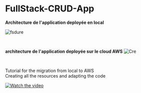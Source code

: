# FullStack-CRUD-App

<B> Architecture de l'application deployée en local </B>

![fsdure](https://user-images.githubusercontent.com/58481599/159601001-91d37ae4-9852-407e-b6fb-bef640940b5d.JPG)


<br>

<B>architecture de l'application deployée sur le cloud AWS</B>
![Cre](https://user-images.githubusercontent.com/58481599/159601179-08157eb9-eee8-401d-94d8-f31111a060a7.JPG)

<br>

Tutorial for the migration from local to AWS <br>
Creating all the resources and adapting the code
<br>

[![Watch the video](https://user-images.githubusercontent.com/58481599/162282400-35432217-fc58-4670-ae75-bf6d8d07f5e8.jpg)](https://www.youtube.com/watch?v=UHaSsTTv5mI&t=185s)
